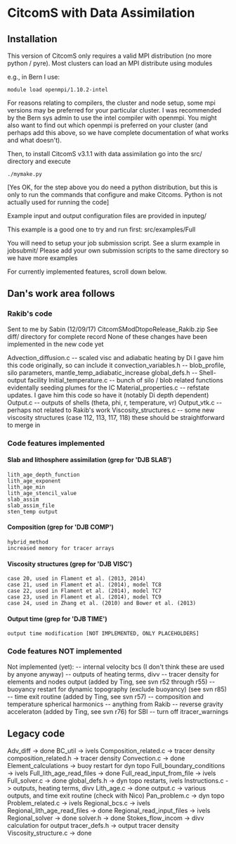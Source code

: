# CitcomS with Data Assimilation

## Installation

This version of CitcomS only requires a valid MPI distribution (no more python / pyre).  Most clusters can load an MPI distribute using modules

e.g., in Bern I use:

```module load openmpi/1.10.2-intel```

For reasons relating to compilers, the cluster and node setup, some mpi versions may be preferred for your particular cluster.  I was recommended by the Bern sys admin to use the intel compiler with openmpi.  You might also want to find out which openmpi is preferred on your cluster (and perhaps add this above, so we have complete documentation of what works and what doesn't).

Then, to install CitcomS v3.1.1 with data assimilation go into the src/ directory and execute

```./mymake.py```

[Yes OK, for the step above you do need a python distribution, but this is only to run the commands that configure and make Citcoms.  Python is not actually used for running the code]

Example input and output configuration files are provided in inputeg/

This example is a good one to try and run first: src/examples/Full

You will need to setup your job submission script.  See a slurm example in jobsubmit/  Please add your own submission scripts to the same directory so we have more examples

For currently implemented features, scroll down below.

## Dan's work area follows

### Rakib's code

Sent to me by Sabin (12/09/17) CitcomSModDtopoRelease\_Rakib.zip
See diff/ directory for complete record
None of these changes have been implemented in the new code yet

Advection\_diffusion.c
  -- scaled visc and adiabatic heating by Di
     I gave him this code originally, so can include it
convection\_variables.h
  -- blob_profile, silo parameters, mantle_temp_adiabatic_increase
global\_defs.h
  -- Shell-output facility
Initial\_temperature.c
  -- bunch of silo / blob related functions
     evidentally seeding plumes for the IC
Material\_properties.c
  -- refstate updates.  I gave him this code so have it (notably Di depth dependent)
Output.c
  -- outputs of shells (theta, phi, r, temperature, vr)
Output\_vtk.c
  -- perhaps not related to Rakib's work
Viscosity\_structures.c
  -- some new viscosity structures (case 112, 113, 117, 118)
     these should be straightforward to merge in


### Code features implemented

#### Slab and lithosphere assimilation (grep for 'DJB SLAB')
    lith_age_depth_function
    lith_age_exponent
    lith_age_min
    lith_age_stencil_value
    slab_assim
    slab_assim_file
    sten_temp output
    
#### Composition (grep for 'DJB COMP')
    hybrid_method
    increased memory for tracer arrays

#### Viscosity structures (grep for 'DJB VISC')
    case 20, used in Flament et al. (2013, 2014)
    case 21, used in Flament et al. (2014), model TC8
    case 22, used in Flament et al. (2014), model TC7
    case 23, used in Flament et al. (2014), model TC9
    case 24, used in Zhang et al. (2010) and Bower et al. (2013)

#### Output time (grep for 'DJB TIME')
    output time modification [NOT IMPLEMENTED, ONLY PLACEHOLDERS]

### Code features NOT implemented

Not implemented (yet):
  -- internal velocity bcs (I don't think these are used by anyone anyway)
  -- outputs of heating terms, divv
  -- tracer density for elements and nodes output (added by Ting, see svn r52 through r55)
  -- buoyancy restart for dynamic topography (exclude buoyancy) (see svn r85)
  -- time exit routine (added by Ting, see svn r57)
  -- composition and temperature spherical harmonics
  -- anything from Rakib
  -- reverse gravity acceleraton (added by Ting, see svn r76) for SBI
  -- turn off itracer_warnings

Legacy code
-----------

Adv_diff -> done
BC_util -> ivels
Composition_related.c -> tracer density
composition_related.h -> tracer density
Convection.c -> done
Element_calculations -> buoy restart for dyn topo
Full_boundary_conditions -> ivels
Full_lith_age_read_files -> done
Full_read_input_from_file -> ivels
Full_solver.c -> done
global_defs.h -> dyn topo restarts, ivels
Instructions.c -> outputs, heating terms, divv
Lith_age.c -> done
output.c -> various outputs, and time exit routine (check with Nico)
Pan_problem.c -> dyn topo
Problem_related.c -> ivels
Regional_bcs.c -> ivels
Regional_lith_age_read_files -> done
Regional_read_input_files -> ivels
Regional_solver -> done
solver.h -> done
Stokes_flow_incom -> divv calculation for output
tracer_defs.h -> output tracer density
Viscosity_structure.c -> done
